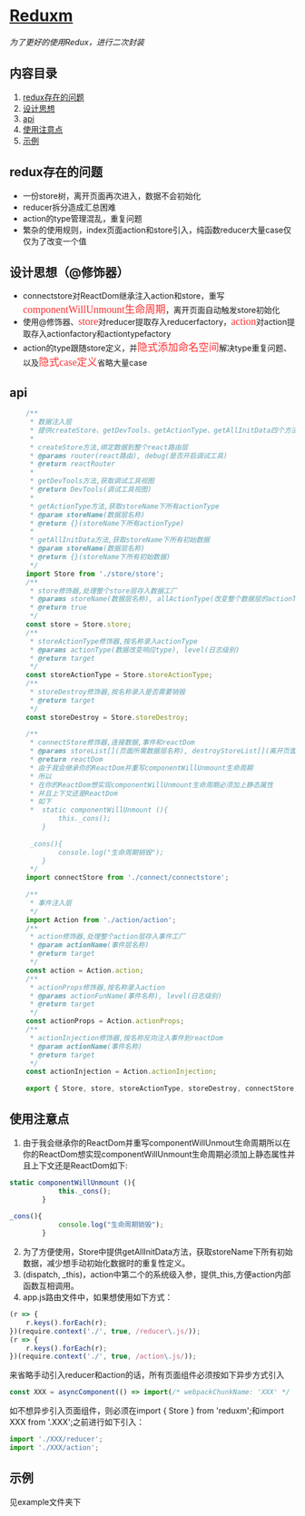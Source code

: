 # [Reduxm](https://github.com/yupeifeng/reduxm)
*为了更好的使用Redux，进行二次封装*

## 内容目录
1. [redux存在的问题](#redux存在的问题)
2. [设计思想](#设计思想)
3. [api](#api)
4. [使用注意点](#使用注意点)
5. [示例](#示例)

## redux存在的问题
* 一份store树，离开页面再次进入，数据不会初始化
* reducer拆分造成汇总困难
* action的type管理混乱，重复问题
* 繁杂的使用规则，index页面action和store引入，纯函数reducer大量case仅仅为了改变一个值

## 设计思想（@修饰器）
* connectstore对ReactDom继承注入action和store，重写<font color=#FF3030 size=4 face="黑体">componentWillUnmount生命周期</font>，离开页面自动触发store初始化
* 使用@修饰器、<font color=#FF3030 size=4 face="黑体">store</font>对reducer提取存入reducerfactory，<font color=#FF3030 size=4 face="黑体">action</font>对action提取存入actionfactory和actiontypefactory
* action的type跟随store定义，并<font color=#FF3030 size=4 face="黑体">隐式添加命名空间</font>解决type重复问题、以及<font color=#FF3030 size=4 face="黑体">隐式case定义</font>省略大量case

## api
```javascript
    /**
     * 数据注入层
     * 提供createStore、getDevTools、getActionType、getAllInitData四个方法
     *
     * createStore方法,绑定数据到整个react路由层
     * @params router(react路由), debug(是否开启调试工具)
     * @return reactRouter
     *
     * getDevTools方法,获取调试工具视图
     * @return DevTools(调试工具视图)
     *
     * getActionType方法,获取storeName下所有actionType
     * @param storeName(数据层名称)
     * @return {}(storeName下所有actionType)
     *
     * getAllInitData方法,获取storeName下所有初始数据
     * @param storeName(数据层名称)
     * @return {}(storeName下所有初始数据)
     */
    import Store from './store/store';
    /**
     * store修饰器,处理整个store层存入数据工厂
     * @params storeName(数据层名称), allActionType(改变整个数据层的actionType), allStoreLogs(改变整个数据层的打印日志级别)
     * @return true
     */
    const store = Store.store;
    /**
     * storeActionType修饰器,按名称录入actionType
     * @params actionType(数据改变响应type), level(日志级别)
     * @return target
     */
    const storeActionType = Store.storeActionType;
    /**
     * storeDestroy修饰器,按名称录入是否需要销毁
     * @return target
     */
    const storeDestroy = Store.storeDestroy;
    
    /**
     * connectStore修饰器,连接数据,事件和reactDom
     * @params storeList[](页面所需数据层名称), destroyStoreList[](离开页面销毁数据层名称)
     * @return reactDom
     * 由于我会继承你的ReactDom并重写componentWillUnmount生命周期
     * 所以
     * 在你的ReactDom想实现componentWillUnmount生命周期必须加上静态属性
     * 并且上下文还是ReactDom
     * 如下
     * 	static componentWillUnmount (){
         	this._cons();
       	}
    
     _cons(){
            console.log("生命周期销毁");
        }
     */
    import connectStore from './connect/connectstore';
    
    /**
     * 事件注入层
     */
    import Action from './action/action';
    /**
     * action修饰器,处理整个action层存入事件工厂
     * @param actionName(事件层名称)
     * @return target
     */
    const action = Action.action;
    /**
     * actionProps修饰器,按名称录入action
     * @params actionFunName(事件名称), level(日志级别)
     * @return target
     */
    const actionProps = Action.actionProps;
    /**
     * actionInjection修饰器,按名称反向注入事件到reactDom
     * @param actionName(事件名称)
     * @return target
     */
    const actionInjection = Action.actionInjection;
    
    export { Store, store, storeActionType, storeDestroy, connectStore, action, actionProps, actionInjection };
```

## 使用注意点
1. 由于我会继承你的ReactDom并重写componentWillUnmout生命周期所以在你的ReactDom想实现componentWillUnmount生命周期必须加上静态属性并且上下文还是ReactDom如下:
```javascript
static componentWillUnmount (){
         	this._cons();
       	}
    
_cons(){
            console.log("生命周期销毁");
        }
```
2. 为了方便使用，Store中提供getAllInitData方法，获取storeName下所有初始数据，减少想手动初始化数据时的重复性定义。
3. (dispatch, _this)，action中第二个的系统级入参，提供_this,方便action内部函数互相调用。
4. app.js路由文件中，如果想使用如下方式：
```javascript
(r => {
	r.keys().forEach(r);
})(require.context('./', true, /reducer\.js/));
(r => {
	r.keys().forEach(r);
})(require.context('./', true, /action\.js/));
```
来省略手动引入reducer和action的话，所有页面组件必须按如下异步方式引入
```javascript
const XXX = asyncComponent(() => import(/* webpackChunkName: 'XXX' */ './XXX'));
```
如不想异步引入页面组件，则必须在import { Store } from 'reduxm';和import XXX from '.XXX';之前进行如下引入：
```javascript
import './XXX/reducer';
import './XXX/action';
```

## 示例
见example文件夹下